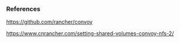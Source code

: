 
### References

https://github.com/rancher/convoy

https://www.cnrancher.com/setting-shared-volumes-convoy-nfs-2/
